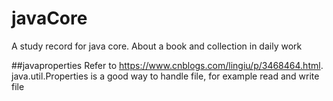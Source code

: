 # javaCore

A study record for java core.
About a book and collection in daily work

##javaproperties
Refer to https://www.cnblogs.com/lingiu/p/3468464.html.
java.util.Properties is a good way to handle  file, for example read and write file



